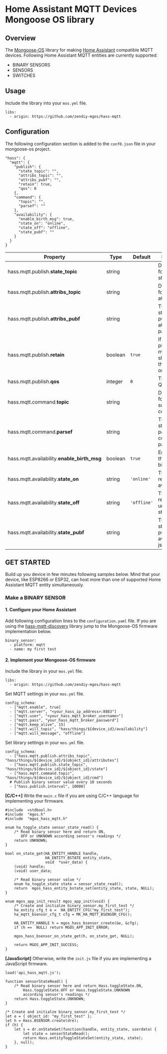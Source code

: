 # Home Assistant MQTT Devices Mongoose OS library
## Overview
The [Mongoose-OS](https://mongoose-os.com/) library for making [Home Assistant](https://www.home-assistant.io/) compatible MQTT devices. Following Home Assistant MQTT entities are currently supported:
 - BINARY SENSORS
 - SENSORS
 - SWITCHES
## Usage
Include the library into your `mos.yml` file.

    libs:
      - origin: https://github.com/zendiy-mgos/hass-mqtt
## Configuration
The following configuration section is added to the `conf0.json` file in your mongoose-os project.

    "hass": {
	  "mqtt": {
	    "publish": {
	      "state_topic": "",
	      "attribs_topic": "",
	      "attribs_pubf": "",
	      "retain": true,
	      "qos": 0
	    {,
	    "command": {
	      "topic": "",
	      "parsef": ""
	    },
	    "availability": {
	      "enable_birth_msg": true,
	      "state_on": "online",
	      "state_off": "offline",
	      "state_pubf": ""
	    }
	  }
    }

|Property|Type|Default|Description|
|--|--|--|--|
|hass.mqtt.publish.**state_topic**|string||Default topic for publishing state|
|hass.mqtt.publish.**attribs_topic**|string||Default topic for publishing attributes|
|hass.mqtt.publish.**attribs_pubf**|string||The format string for publishig attributes json payload|
|hass.mqtt.publish.**retain**|boolean|`true`|If the published message should have the retain flag on or not|
|hass.mqtt.publish.**qos**|integer|`0`|The maximum QoS level|
|hass.mqtt.command.**topic**|string||Default topic for subscribing to command|
|hass.mqtt.command.**parsef**|string||The format string for parsing the command json payload|
|hass.mqtt.availability.**enable_birth_msg**|boolean|`true`|Enable/disable the MQTT birth message|
|hass.mqtt.availability.**state_on**|string|`'online'`|The value that represents the available state|
|hass.mqtt.availability.**state_off**|string|`'offline'`|The value that represents the unavailable state|
|hass.mqtt.availability.**state_pubf**|string||The format string for publishig the availability json payload|
## GET STARTED
Build up you device in few minutes following samples below. Mind that your device, like ESP8266 or ESP32, can host more than one of supported Home Assistant MQTT entity simultaneously.
### Make a BINARY SENSOR
#### 1. Configure your Home Assistant
Add following configuration lines to the `configuration.yaml` file. If you are using the [hass-mqtt-discovery](https://github.com/zendiy-mgos/hass-mqtt-discovery) library jump to the Mongoose-OS firmware implementation below.

    binary_sensor:
      - platform: mqtt
      - name: my first test
#### 2. Implement your Mongoose-OS firmware
Include the library in your  `mos.yml` file.

    libs:
      - origin: https://github.com/zendiy-mgos/hass-mqtt
Set MQTT settings in your `mos.yml` file.

    config_schema:
      - ["mqtt.enable", true]
      - ["mqtt.server", "<your_hass_ip_address>:8883"]
      - ["mqtt.user", "<your_hass_mqtt_broker_username>"]
      - ["mqtt.pass", "your_hass_mqtt_broker_password"]
      - ["mqtt.keep_alive", 15]
      - ["mqtt.will_topic", "hass/things/${device_id}/availability"]
      - ["mqtt.will_message", "offline"]
Set library settings in your `mos.yml` file.

    config_schema:
      - ["hass.mqtt.publish.attribs_topic", "hass/things/${device_id}/${object_id}/attributes"]
      - ["hass.mqtt.publish.state_topic", "hass/things/${device_id}/${object_id}/state"]
      - ["hass.mqtt.command.topic", "hass/things/${device_id}/${object_id}/cmd"]
      # Publish binary sensor value every 10 seconds
      - ["hass.publish.interval", 10000]
**[C/C++]** Write the `main.c` file if you are using C/C++ language for implementing your firmware.

    #include  <stdbool.h> 
    #include  "mgos.h"
    #include  "mgos_hass_mqtt.h"
    
    enum ha_toggle_state sensor_state_read() {       
        /* Read binary sensor here and return ON,
           OFF or UNKNOWN according sensor's readings */
        return UNKNOWN;
    }
    
    bool on_state_get(HA_ENTITY_HANDLE handle,
                      HA_ENTITY_BSTATE entity_state,
                      void  *user_data) {
        (void) handle;
        (void) user_data;

        /* Read binary sensor value */
        enum ha_toggle_state state = sensor_state_read();        
	    return  mgos_hass_entity_bstate_set(entity_state, state, NULL);
    }
    
    enum mgos_app_init_result mgos_app_init(void) {
        /* Create and initialze binary_sensor.my_first_test */ 
	    ha_entity_cfg_t e =  HA_ENTITY_CFG("my_first_test");   
	    ha_mqtt_bsensor_cfg_t cfg = MK_HA_MQTT_BSENSOR_CFG();
	    
	    HA_ENTITY_HANDLE h = mgos_hass_bsensor_create(&e, &cfg);
	    if (h ==  NULL) return MGOS_APP_INIT_ERROR;
	
		mgos_hass_bsensor_on_state_get(h, on_state_get, NULL);
		
        return MGOS_APP_INIT_SUCCESS;
    }
**[JavaScript]** Otherwise, write the `init.js` file if you are implementing a JavaScript firmware.

    load('api_hass_mqtt.js');
    
    function sensorStateRead() {
	    /* Read binary sensor here and return Hass.toggleState.ON,
		    Hass.toggleState.OFF or Hass.toggleState.UNKNOWN
		    according sensor's readings */
        return Hass.toggleState.UNKNOWN;
    }
    
    /* Create and initialze binary_sensor.my_first_test */
    let e = { object_id: "my_first_test" };
    let h = Hass.BSENSOR.create(dre);
    if (h) {
	    let s = dr.onStateGet(function(handle, entity_state, userdata) {
		    let state = sensorStateRead();
		    return Hass.entityToggleStateSet(entity_state, state);
	    }, null);
    }
